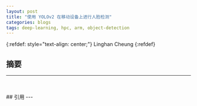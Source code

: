 ```yaml
---
layout: post
title: "使用 YOLOv2 在移动设备上进行人脸检测"
categories: blogs
tags: deep-learning, hpc, arm, object-detection
---
```

{:refdef: style="text-align: center;"}
Linghan Cheung
{:refdef}
## 摘要
---
<br>
&emsp;&emsp;

<br>
## 引用
---
<br>

